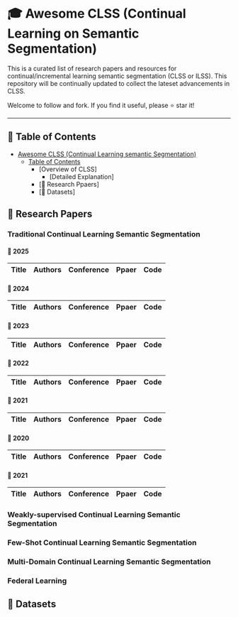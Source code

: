 # 🎓 Awesome CLSS (Continual Learning on Semantic Segmentation)
This is a curated list of research papers and resources for continual/incremental learning semantic segmentation (CLSS or ILSS). This repository will be continually updated to collect the lateset advancements in CLSS.

Welcome to follow and fork. If you find it useful, please ⭐️ star it!

---
## 📖 Table of Contents

- [Awesome CLSS (Continual Learning semantic Segmentation)](#-awesome-clss-continual-learning-on-semantic-segmentation)
  - [Table of Contents](#-table-of-contents)
    - [Overview of CLSS]
      - [Detailed Explanation]
    - [📜 Research Ppaers]
    - [📂 Datasets]

## 📜 Research Papers

### Traditional Continual Learning Semantic Segmentation
 #### **📆 2025**
 | Title | Authors | Conference | Ppaer | Code |
 |-------|---------|------------|-------|------|

 #### **📆 2024**
 | Title | Authors | Conference | Ppaer | Code |
 |-------|---------|------------|-------|------|


 #### **📆 2023**
 | Title | Authors | Conference | Ppaer | Code |
 |-------|---------|------------|-------|------|

 #### **📆 2022**
 | Title | Authors | Conference | Ppaer | Code |
 |-------|---------|------------|-------|------|


 #### **📆 2021**
 | Title | Authors | Conference | Ppaer | Code |
 |-------|---------|------------|-------|------|



 #### **📆 2020**
 | Title | Authors | Conference | Ppaer | Code |
 |-------|---------|------------|-------|------|


 #### **📆 2021**
 | Title | Authors | Conference | Ppaer | Code |
 |-------|---------|------------|-------|------|

### Weakly-supervised Continual Learning Semantic Segmentation


### Few-Shot Continual Learning Semantic Segmentation

### Multi-Domain Continual Learning Semantic Segmentation

### Federal Learning

## 📂 Datasets
